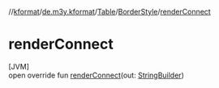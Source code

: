 //[kformat](../../../../index.md)/[de.m3y.kformat](../../index.md)/[Table](../index.md)/[BorderStyle](index.md)/[renderConnect](render-connect.md)

# renderConnect

[JVM]\
open override fun [renderConnect](render-connect.md)(out: [StringBuilder](https://kotlinlang.org/api/core/kotlin-stdlib/kotlin.text/-string-builder/index.html))